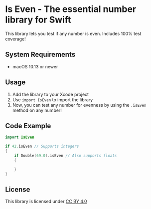 # Is Even - The essential number library for Swift

This library lets you test if any number is even. Includes 100% test coverage!

## System Requirements

- macOS 10.13 or newer

## Usage

1. Add the library to your Xcode project
2. Use `import IsEven` to import the library
3. Now, you can test any number for evenness by using the `.isEven` method on any number!

## Code Example

```swift
import IsEven

if 42.isEven // Supports integers
{
    if Double(69.0).isEven // Also supports floats
    {

    }
}
```

## License

This library is licensed under [CC BY 4.0](https://creativecommons.org/licenses/by/4.0/)